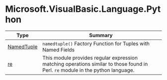 ﻿
# Microsoft.VisualBasic.Language.Python

|Type|Summary|
|----|-------|
|[NamedTuple](./NamedTuple.md)|``namedtuple()`` Factory Function for Tuples with Named Fields|
|[re](./re.md)|This module provides regular expression matching operations similar to those found in Perl. ``re`` module in the python language.|

